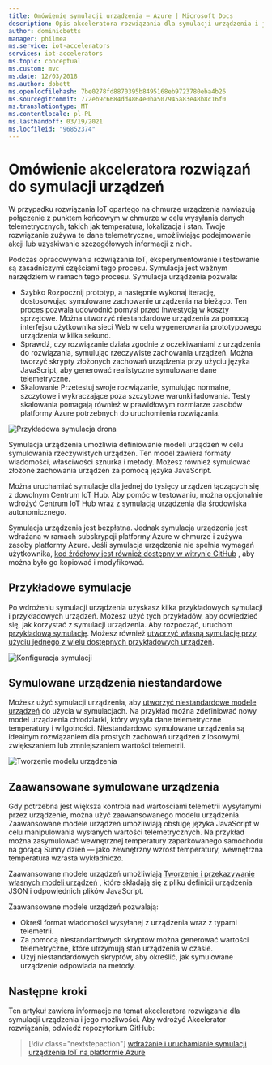 ```yaml
---
title: Omówienie symulacji urządzenia — Azure | Microsoft Docs
description: Opis akceleratora rozwiązania dla symulacji urządzenia i jego możliwości.
author: dominicbetts
manager: philmea
ms.service: iot-accelerators
services: iot-accelerators
ms.topic: conceptual
ms.custom: mvc
ms.date: 12/03/2018
ms.author: dobett
ms.openlocfilehash: 7be0278fd8870395b8495168eb9723780eba4b26
ms.sourcegitcommit: 772eb9c6684dd4864e0ba507945a83e48b8c16f0
ms.translationtype: MT
ms.contentlocale: pl-PL
ms.lasthandoff: 03/19/2021
ms.locfileid: "96852374"
---
```

# <a name="device-simulation-solution-accelerator-overview"></a>Omówienie akceleratora rozwiązań do symulacji urządzeń

W przypadku rozwiązania IoT opartego na chmurze urządzenia nawiązują połączenie z punktem końcowym w chmurze w celu wysyłania danych telemetrycznych, takich jak temperatura, lokalizacja i stan. Twoje rozwiązanie zużywa te dane telemetryczne, umożliwiając podejmowanie akcji lub uzyskiwanie szczegółowych informacji z nich.

Podczas opracowywania rozwiązania IoT, eksperymentowanie i testowanie są zasadniczymi częściami tego procesu. Symulacja jest ważnym narzędziem w ramach tego procesu. Symulacja urządzenia pozwala:

* Szybko Rozpocznij prototyp, a następnie wykonaj iterację, dostosowując symulowane zachowanie urządzenia na bieżąco. Ten proces pozwala udowodnić pomysł przed inwestycją w koszty sprzętowe. Można utworzyć niestandardowe urządzenia za pomocą interfejsu użytkownika sieci Web w celu wygenerowania prototypowego urządzenia w kilka sekund.
* Sprawdź, czy rozwiązanie działa zgodnie z oczekiwaniami z urządzenia do rozwiązania, symulując rzeczywiste zachowania urządzeń. Można tworzyć skrypty złożonych zachowań urządzenia przy użyciu języka JavaScript, aby generować realistyczne symulowane dane telemetryczne.
* Skalowanie Przetestuj swoje rozwiązanie, symulując normalne, szczytowe i wykraczające poza szczytowe warunki ładowania. Testy skalowania pomagają również w prawidłowym rozmiarze zasobów platformy Azure potrzebnych do uruchomienia rozwiązania.

![Przykładowa symulacja drona](media/iot-accelerators-device-simulation-overview/dronesimulation.png)

Symulacja urządzenia umożliwia definiowanie modeli urządzeń w celu symulowania rzeczywistych urządzeń. Ten model zawiera formaty wiadomości, właściwości sznurka i metody. Możesz również symulować złożone zachowania urządzeń za pomocą języka JavaScript.

Można uruchamiać symulacje dla jednej do tysięcy urządzeń łączących się z dowolnym Centrum IoT Hub. Aby pomóc w testowaniu, można opcjonalnie wdrożyć Centrum IoT Hub wraz z symulacją urządzenia dla środowiska autonomicznego.

Symulacja urządzenia jest bezpłatna. Jednak symulacja urządzenia jest wdrażana w ramach subskrypcji platformy Azure w chmurze i zużywa zasoby platformy Azure. Jeśli symulacja urządzenia nie spełnia wymagań użytkownika, [kod źródłowy jest również dostępny w witrynie GitHub](https://github.com/Azure/device-simulation-dotnet) , aby można było go kopiować i modyfikować.

## <a name="sample-simulations"></a>Przykładowe symulacje

Po wdrożeniu symulacji urządzenia uzyskasz kilka przykładowych symulacji i przykładowych urządzeń. Możesz użyć tych przykładów, aby dowiedzieć się, jak korzystać z symulacji urządzenia. Aby rozpocząć, uruchom [przykładową symulację](https://github.com/Azure/device-simulation-dotnet/blob/master/README.md). Możesz również [utworzyć własną symulację przy użyciu jednego z wielu dostępnych przykładowych urządzeń](iot-accelerators-device-simulation-create-simulation.md).

![Konfiguracja symulacji](media/iot-accelerators-device-simulation-overview/samplesimulation1.png)

## <a name="custom-simulated-devices"></a>Symulowane urządzenia niestandardowe

Możesz użyć symulacji urządzenia, aby [utworzyć niestandardowe modele urządzeń](iot-accelerators-device-simulation-create-custom-device.md) do użycia w symulacjach. Na przykład można zdefiniować nowy model urządzenia chłodziarki, który wysyła dane telemetryczne temperatury i wilgotności. Niestandardowo symulowane urządzenia są idealnym rozwiązaniem dla prostych zachowań urządzeń z losowymi, zwiększaniem lub zmniejszaniem wartości telemetrii.

![Tworzenie modelu urządzenia](media/iot-accelerators-device-simulation-overview/adddevicemodel.png)

## <a name="advanced-simulated-devices"></a>Zaawansowane symulowane urządzenia

Gdy potrzebna jest większa kontrola nad wartościami telemetrii wysyłanymi przez urządzenie, można użyć zaawansowanego modelu urządzenia. Zaawansowane modele urządzeń umożliwiają obsługę języka JavaScript w celu manipulowania wysłanych wartości telemetrycznych. Na przykład można zasymulować wewnętrznej temperatury zaparkowanego samochodu na gorącą Sunny dzień — jako zewnętrzny wzrost temperatury, wewnętrzna temperatura wzrasta wykładniczo.

Zaawansowane modele urządzeń umożliwiają [Tworzenie i przekazywanie własnych modeli urządzeń](iot-accelerators-device-simulation-advanced-device.md) , które składają się z pliku definicji urządzenia JSON i odpowiednich plików JavaScript.

Zaawansowane modele urządzeń pozwalają:

* Określ format wiadomości wysyłanej z urządzenia wraz z typami telemetrii.
* Za pomocą niestandardowych skryptów można generować wartości telemetryczne, które utrzymują stan urządzenia w czasie.
* Użyj niestandardowych skryptów, aby określić, jak symulowane urządzenie odpowiada na metody.

## <a name="next-steps"></a>Następne kroki

Ten artykuł zawiera informacje na temat akceleratora rozwiązania dla symulacji urządzenia i jego możliwości. Aby wdrożyć Akcelerator rozwiązania, odwiedź repozytorium GitHub:

> [!div class="nextstepaction"]
> [wdrażanie i uruchamianie symulacji urządzenia IoT na platformie Azure](https://github.com/Azure/device-simulation-dotnet/blob/master/README.md)
